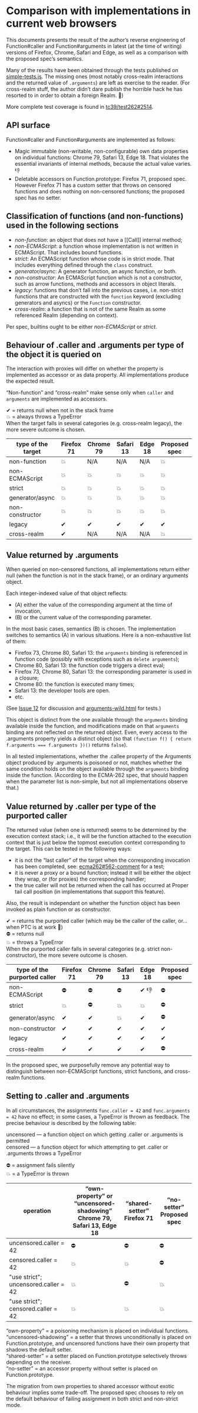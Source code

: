 # Comparison with implementations in current web browsers

This documents presents the result of the author’s reverse engineering of Function#caller and Function#arguments
in latest (at the time of writing) versions of Firefox, Chrome, Safari and Edge, as well as a comparison with the proposed spec’s semantics.

Many of the results have been obtained through the tests published on
[simple-tests.js](simple-tests.js).
The missing ones (most notably cross-realm interactions and the returned value of `.arguments`) are left as exercise to the reader.
(For cross-realm stuff, the author didn’t dare publish the horrible hack he has resorted to in order to obtain a foreign Realm. 🤪)

More complete test coverage is found in [tc39/test262#2514](https://github.com/tc39/test262/pull/2514).



## API surface

Function#caller and Function#arguments are implemented as follows:

* Magic immutable (non-writable, non-configurable) own data properties on individual functions: Chrome 79, Safari 13, Edge 18. That violates the essential invariants of internal methods, because the actual value varies. 👎
* Deletable accessors on Function.prototype: Firefox 71, proposed spec. However Firefox 71 has a custom setter that throws on censored functions and does nothing on non-censored functions; the proposed spec has no setter.


## Classification of functions (and non-functions) used in the following sections

* _non-function_: an object that does not have a [[Call]] internal method;
* _non-ECMAScript_: a function whose implementation is not written in ECMAScript. That includes bound functions.
* _strict_: An ECMAScript function whose code is in strict mode.
    That includes everything defined through the `class` construct.
* _generator/async_: A generator function, an async function, or both.
* _non-constructor_: An ECMAScript function which is not a constructor,
  such as arrow functions, methods and accessors in object literals. 
* _legacy_: functions that don’t fall into the previous cases,
    i.e. non-strict functions that are constructed with the `function` keyword (excluding generators and asyncs)
    or the `Function` constructor.
* _cross-realm_: a function that is not of the same Realm as some referenced Realm (depending on context).

Per spec, builtins ought to be either _non-ECMAScript_ or _strict_.


## Behaviour of .caller and .arguments per type of the object it is queried on

The interaction with proxies will differ on whether the property is implemented as accessor or as data property.
All implementations produce the expected result.

“Non-function” and “cross-realm” make sense only when `caller` and `arguments` are implemented as accessors.

✔︎ = returns null when not in the stack frame  
💥 = always throws a TypeError  
When the target falls in several categories (e.g. cross-realm legacy), the more severe outcome is chosen.

type of the target| Firefox 71 | Chrome 79 | Safari 13 | Edge 18 | Proposed spec
------------------|------------|-----------|-----------|---------|--------
non-function      | 💥         | N/A       | N/A       | N/A     | 💥
non-ECMAScript    | 💥         | 💥        | 💥        | 💥     | 💥
strict            | 💥         | 💥        | 💥        | 💥     | 💥
generator/async   | 💥         | 💥        | 💥        | 💥     | 💥
non-constructor   | 💥         | 💥        | 💥        | 💥     | 💥
legacy            | ✔︎          | ✔︎         | ✔︎         | ✔︎       | ✔︎
cross-realm       | ✔︎          | N/A       | N/A       | N/A     | 💥


## Value returned by .arguments

When queried on non-censored functions, all implementations return either null (when the function is not in the stack frame),
or an ordinary arguments object.

Each integer-indexed value of that object reflects:
* (A) either the value of the corresponding argument at the time of invocation,
* (B) or the current value of the corresponding parameter.

In the most basic cases, semantics (B) is chosen. The implementation switches to semantics (A) in various situations. Here is a non-exhaustive list of them:
* Firefox 73, Chrome 80, Safari 13: the `arguments` binding is referenced in function code (possibly with exceptions such as `delete arguments`);
* Chrome 80, Safari 13: the function code triggers a direct eval;
* Firefox 73, Chrome 80, Safari 13: the corresponding parameter is used in a closure;
* Chrome 80: the function is executed many times;
* Safari 13: the developer tools are open.
* etc.

(See [Issue 12](https://github.com/claudepache/es-legacy-function-reflection/issues/12) for discussion and [arguments-wild.html](arguments-wild.html) for tests.)

This object is distinct from the one available through the `arguments` binding available inside the function, and
modifications made on that `arguments` binding are not reflected on the returned object. Even, every access to the .arguments property yields a distinct object (so that `(function f() { return f.arguments === f.arguments })()` returns `false`).

In all tested implementations, whether the .callee property of the Arguments object produced by .arguments is poisoned or not, matches whether the same condition holds on the object available through the `arguments` binding inside the function. (According to the ECMA-262 spec, that should happen when the parameter list is non-simple, but not all implementations observe that.)


## Value returned by .caller per type of the purported caller

The returned value (when one is returned) seems to be determined by the execution context stack; i.e., it will be the function attached to the execution context that is just below the topmost execution context corresponding to the target. This can be tested in the following ways:

* it is not the “last caller” of the target when the corresponding invocation has been completed, see: [ecma262#562-comment](https://github.com/tc39/ecma262/issues/562#issuecomment-218605762) for a test;
* it is never a proxy or a bound function; instead it will be either the object they wrap, or (for proxies) the corresponding handler;
* the true caller will not be returned when the call has occurred at Proper tail call position (in implementations that support this feature).

Also, the result is independant on whether the function object has been invoked as plain function or as constructor.

✔︎ = returns the purported caller (which may be the caller of the caller, or... when PTC is at work 🤥)  
⛔ = returns null  
💥 = throws a TypeError  
When the purported caller falls in several categories (e.g. strict non-constructor), the more severe outcome is chosen.

type of the purported caller | Firefox 71 | Chrome 79 | Safari 13 | Edge 18 | Proposed spec
------------------|------------|-----------|-----------|---------|-----------
non-ECMAScript    | ⛔        | ⛔         | ⛔       | ✔︎ 👎    | ⛔
strict            | 💥        | ⛔         | 💥       | 💥      | ⛔
generator/async   | ✔︎         | ✔︎          | 💥        | ✔︎       | ⛔
non-constructor   | ✔︎         | ✔︎          | ✔︎         | ✔︎       | ✔︎
legacy            | ✔︎         | ✔︎          | ✔︎         | ✔︎       | ✔︎
cross-realm       | ✔︎         | ✔︎          | ✔︎         | ✔︎       | ⛔

In the proposed spec, we purposefully remove any potential way to distinguish between non-ECMAScript functions, strict functions, and cross-realm functions.

## Setting to .caller and .arguments

In all circumstances, the assignments `func.caller = 42` and `func.arguments = 42` have no effect; in some cases, a TypeError is thrown as feedback. The precise behaviour is described by the following table:

uncensored — a function object on which getting .caller or .arguments is permitted  
censored — a function object for which attempting to get .caller or .arguments throws a TypeError

⛔️ = assignment fails silently  
💥 = a TypeError is thrown

operation | “own-property” or<br>“uncensored-shadowing”<br>Chrome 79, Safari 13, Edge 18 | “shared-setter”<br>Firefox 71 | “no-setter”<br>Proposed spec
-------------------------------------|----------------|-----------------|-----------
uncensored.caller = 42               |  ⛔️  |  ⛔️  |  ⛔️  
censored.caller = 42                 |  💥  |  💥  |  ⛔️  
"use strict"; uncensored.caller = 42 |  💥  |  ⛔️  |  💥  
"use strict"; censored.caller = 42   |  💥  |  💥  |  💥  

“own-property” =  a poisoning mechanism is placed on individual functions.  
“uncensored-shadowing” = a setter that throws unconditionally is placed on Function.prototype, and uncensored functions have their own property that shadows the default setter.  
“shared-setter” =  a setter placed on Function.prototype selectively throws depending on the receiver.  
“no-setter” = an accessor property without setter is placed on Function.prototype.  

The migration from own properties to shared accessor without exotic behaviour implies some trade-off. The proposed spec chooses to rely on the default behaviour of failing assignment in both strict and non-strict mode.


